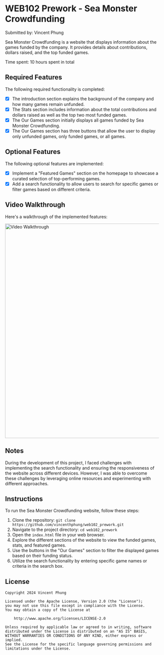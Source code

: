 # WEB102 Prework - Sea Monster Crowdfunding

Submitted by: Vincent Phung

Sea Monster Crowdfunding is a website that displays information about the games funded by the company. It provides details about contributions, dollars raised, and the top funded games.

Time spent: 10 hours spent in total

## Required Features

The following required functionality is completed:

- [x] The introduction section explains the background of the company and how many games remain unfunded.
- [x] The Stats section includes information about the total contributions and dollars raised as well as the top two most funded games.
- [x] The Our Games section initially displays all games funded by Sea Monster Crowdfunding.
- [x] The Our Games section has three buttons that allow the user to display only unfunded games, only funded games, or all games.

## Optional Features

The following optional features are implemented:

- [x] Implement a "Featured Games" section on the homepage to showcase a curated selection of top-performing games.
- [x] Add a search functionality to allow users to search for specific games or filter games based on different criteria.

## Video Walkthrough

Here's a walkthrough of the implemented features:

<img src="assets/demo.gif" alt="Video Walkthrough" width="700" />

## Notes

During the development of this project, I faced challenges with implementing the search functionality and ensuring the responsiveness of the website across different devices. However, I was able to overcome these challenges by leveraging online resources and experimenting with different approaches.

## Instructions

To run the Sea Monster Crowdfunding website, follow these steps:

1. Clone the repository: `git clone https://github.com/vincenthphung/web102_prework.git`
2. Navigate to the project directory: `cd web102_prework`
3. Open the `index.html` file in your web browser.
4. Explore the different sections of the website to view the funded games, stats, and featured games.
5. Use the buttons in the "Our Games" section to filter the displayed games based on their funding status.
6. Utilize the search functionality by entering specific game names or criteria in the search box.

## License

```
Copyright 2024 Vincent Phung

Licensed under the Apache License, Version 2.0 (the "License");
you may not use this file except in compliance with the License.
You may obtain a copy of the License at

    http://www.apache.org/licenses/LICENSE-2.0

Unless required by applicable law or agreed to in writing, software
distributed under the License is distributed on an "AS IS" BASIS,
WITHOUT WARRANTIES OR CONDITIONS OF ANY KIND, either express or implied.
See the License for the specific language governing permissions and
limitations under the License.

```

